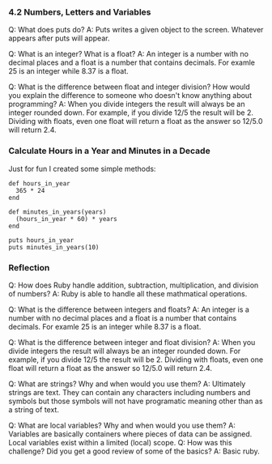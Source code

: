 ### 4.2 Numbers, Letters and Variables

Q: What does puts do?
A: Puts writes a given object to the screen. Whatever appears after puts will appear.

Q: What is an integer? What is a float?
A: An integer is a number with no decimal places and a float is a number that contains decimals. For examle 25 is an integer while 8.37 is a float.

Q: What is the difference between float and integer division? How would you explain the difference to someone who doesn't know anything about programming?
A: When you divide integers the result will always be an integer rounded down. For example, if you divide 12/5 the result will be 2. Dividing with floats, even one float will return a float as the answer so 12/5.0 will return 2.4.

### Calculate Hours in a Year and Minutes in a Decade

Just for fun I created some simple methods:

```
def hours_in_year
  365 * 24
end

def minutes_in_years(years)
  (hours_in_year * 60) * years
end

puts hours_in_year
puts minutes_in_years(10)
```

### Reflection

Q: How does Ruby handle addition, subtraction, multiplication, and division of numbers?
A: Ruby is able to handle all these mathmatical operations.

Q: What is the difference between integers and floats?
A: An integer is a number with no decimal places and a float is a number that contains decimals. For examle 25 is an integer while 8.37 is a float.

Q: What is the difference between integer and float division?
A: When you divide integers the result will always be an integer rounded down. For example, if you divide 12/5 the result will be 2. Dividing with floats, even one float will return a float as the answer so 12/5.0 will return 2.4.

Q: What are strings? Why and when would you use them?
A: Ultimately strings are text. They can contain any characters including numbers and symbols but those symbols will not have programatic meaning other than as a string of text.

Q: What are local variables? Why and when would you use them?
A: Variables are basically containers where pieces of data can be assigned. Local variables exist within a limited (local) scope.
Q: How was this challenge? Did you get a good review of some of the basics?
A: Basic ruby.
